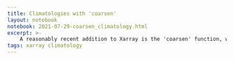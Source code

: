 ```yaml
---
title: Climatologies with 'coarsen'
layout: notebook
notebook: 2021-07-29-coarsen_climatology.html
excerpt: >-
    A reasonably recent addition to Xarray is the 'coarsen' function, which allows you to resample a DataArray at a regular frequency. For well-behaved datasets this provides some interesting opportunities for optimisation, getting around the inefficiencies of 'groupby' from needing to work with arbitrary time spacings.
tags: xarray climatology
---
```


